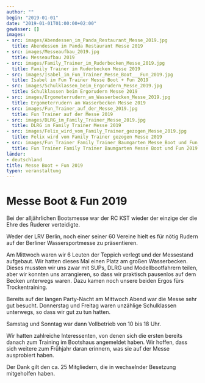 ```yaml
---
author: ""
begin: "2019-01-01"
date: "2019-01-01T01:00:00+02:00"
gewässer: []
images:
- src: images/Abendessen_im_Panda_Restaurant_Messe_2019.jpg
  title: Abendessen im Panda Restaurant Messe 2019
- src: images/Messeaufbau_2019.jpg
  title: Messeaufbau 2019
- src: images/Family_Trainer_im_Ruderbecken_Messe_2019.jpg
  title: Family Trainer im Ruderbecken Messe 2019
- src: images/Isabel_im_Fun_Trainer_Messe_Boot___Fun_2019.jpg
  title: Isabel im Fun Trainer Messe Boot + Fun 2019
- src: images/Schulklassen_beim_Ergorudern_Messe_2019.jpg
  title: Schulklassen beim Ergorudern Messe 2019
- src: images/Ergometerrudern_am_Wasserbecken_Messe_2019.jpg
  title: Ergometerrudern am Wasserbecken Messe 2019
- src: images/Fun_Trainer_auf_der_Messe_2019.jpg
  title: Fun Trainer auf der Messe 2019
- src: images/DLRG_im_Family_Trainer_Messe_2019.jpg
  title: DLRG im Family Trainer Messe 2019
- src: images/Felix_wird_vom_Family_Trainer_gezogen_Messe_2019.jpg
  title: Felix wird vom Family Trainer gezogen Messe 2019
- src: images/Fun_Trainer_Family_Trainer_Baumgarten_Messe_Boot_und_Fun_2019.jpg
  title: Fun Trainer Family Trainer Baumgarten Messe Boot und Fun 2019
länder: 
- deutschland
title: Messe Boot + Fun 2019
typen: veranstaltung
---
```




# Messe Boot & Fun 2019


Bei der alljährlichen Bootsmesse war der RC KST wieder der einzige der die Ehre des Ruderer verteidigte.

Weder der LRV Berlin, noch einer seiner 60 Vereine hielt es für nötig Rudern auf der Berliner Wassersportmesse zu präsentieren.

Am Mittwoch waren wir 6 Leuten der Teppich verlegt und der Messestand aufgebaut. Wir hatten dieses Mal einen Platz am großen Wasserbecken. Dieses mussten wir uns zwar mit SUPs, DLRG und Modellbootfahrern teilen, aber wir konnten uns arrangieren, so dass wir praktisch pausenlos auf dem Becken unterwegs waren. Dazu kamen noch unsere beiden Ergos fürs Trockentraining.

Bereits auf der langen Party-Nacht am Mittwoch Abend war die Messe sehr gut besucht. Donnerstag und Freitag waren unzählige Schulklassen unterwegs, so dass wir gut zu tun hatten.

Samstag und Sonntag war dann Vollbetrieb von 10 bis 18 Uhr.

Wir hatten zahlreiche Interessenten, von denen sich die ersten bereits danach zum Training im Bootshaus angemeldet haben. Wir hoffen, dass sich weitere zum Frühjahr daran erinnern, was sie auf der Messe ausprobiert haben.

Der Dank gilt den ca. 25 Mitgliedern, die in wechselnder Besetzung mitgeholfen haben.
